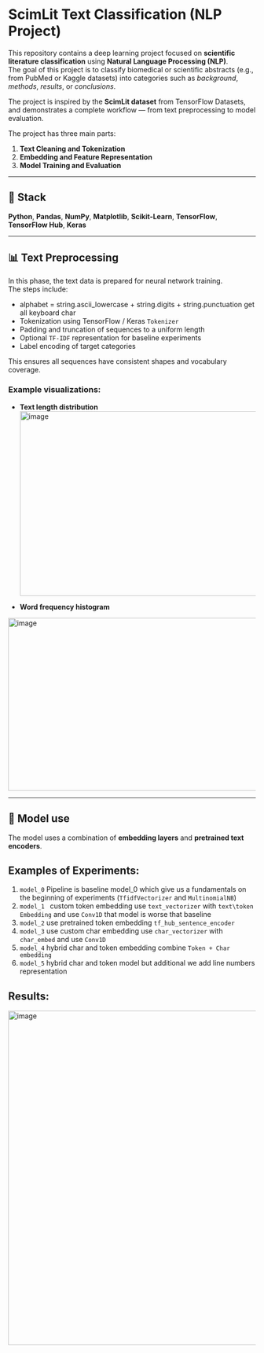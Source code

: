 # ScimLit Text Classification (NLP Project)

This repository contains a deep learning project focused on **scientific literature classification** using **Natural Language Processing (NLP)**.  
The goal of this project is to classify biomedical or scientific abstracts (e.g., from PubMed or Kaggle datasets) into categories such as *background*, *methods*, *results*, or *conclusions*.

The project is inspired by the **ScimLit dataset** from TensorFlow Datasets, and demonstrates a complete workflow — from text preprocessing to model evaluation.

The project has three main parts:

1. **Text Cleaning and Tokenization**  
2. **Embedding and Feature Representation**  
3. **Model Training and Evaluation**

---

## 🧩 Stack

**Python**, **Pandas**, **NumPy**, **Matplotlib**, **Scikit-Learn**, **TensorFlow**, **TensorFlow Hub**, **Keras**

---

## 📊 Text Preprocessing

In this phase, the text data is prepared for neural network training.  
The steps include:

- alphabet = string.ascii_lowercase + string.digits + string.punctuation get all keyboard char   
- Tokenization using TensorFlow / Keras `Tokenizer`  
- Padding and truncation of sequences to a uniform length  
- Optional `TF-IDF` representation for baseline experiments  
- Label encoding of target categories  

This ensures all sequences have consistent shapes and vocabulary coverage.

### Example visualizations:

- **Text length distribution**
  <img width="621" height="376" alt="image" src="https://github.com/user-attachments/assets/c92da00d-fcf0-45d3-95bf-c5108d36bc84" />

- **Word frequency histogram**
<img width="575" height="352" alt="image" src="https://github.com/user-attachments/assets/f38c2d6a-3513-4d35-bf69-98a51cc645fc" />


---

## 🧠 Model use

The model uses a combination of **embedding layers** and **pretrained text encoders**.

## Examples of Experiments: 
1. `model_0` Pipeline is baseline model_0 which give us a fundamentals on the beginning of experiments (`TfidfVectorizer` and `MultinomialNB`)
2. `model_1 ` custom token embedding use `text_vectorizer` with `text\token Embedding` and use `Conv1D` that model is worse that baseline
3. `model_2` use pretrained token embedding `tf_hub_sentence_encoder` 
4. `model_3` use custom char embedding use `char_vectorizer` with `char_embed` and use `Conv1D`
5. `model_4` hybrid char and token embedding combine `Token + Char embedding`
6. `model_5` hybrid char and token model but additional we add line numbers representation 


## Results: 
<img width="795" height="681" alt="image" src="https://github.com/user-attachments/assets/2a7180f7-a2e3-437a-8aee-50057948c0e2" />

